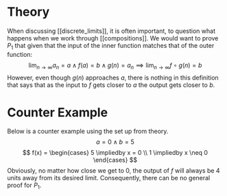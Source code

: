 # Theory
When discussing [[discrete_limits]], it is often important, to question what happens when we work through [[compositions]].
We would want to prove $P_{1}$ that given that the input of the inner function matches that of the outer function:
$$
\lim_{ n \to \infty } a_{n} = a \land f(a) = b \land g(n) = a_{n} \implies \lim_{ n \to \infty } f \circ g (n) = b
$$
However, even though $g(n)$ approaches $a$, there is nothing in this definition that says that as the input to $f$ gets closer to $a$ the output gets closer to $b$.

# Counter Example
Below is a counter example using the set up from theory.
$$
a = 0 \land b = 5
$$
$$
f(x) = \begin{cases}
5  \impliedby x = 0 \\
1 \impliedby x \neq 0
\end{cases}
$$
Obviously, no matter how close we get to $0$, the output of $f$ will always be 4 units away from its desired limit.
Consequently, there can be no general proof for $P_{1}$.